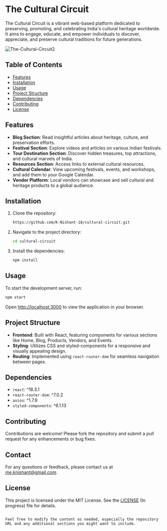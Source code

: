 
# The Cultural Circuit

The Cultural Circuit is a vibrant web-based platform dedicated to preserving, promoting, and celebrating India's cultural heritage worldwide. It aims to engage, educate, and empower individuals to discover, appreciate, and preserve cultural traditions for future generations.

![The-Cultural-Circuit2](https://github.com/user-attachments/assets/6cd8ee9c-f34c-4b91-83f3-b554943385c5)



## Table of Contents

- [Features](#features)
- [Installation](#installation)
- [Usage](#usage)
- [Project Structure](#project-structure)
- [Dependencies](#dependencies)
- [Contributing](#contributing)
- [License](#license)

## Features

- **Blog Section**: Read insightful articles about heritage, culture, and preservation efforts.
- **Festival Section**: Explore videos and articles on various Indian festivals.
- **Tour Destination Section**: Discover hidden treasures, top attractions, and cultural marvels of India.
- **Resources Section**: Access links to external cultural resources.
- **Cultural Calendar**: View upcoming festivals, events, and workshops, and add them to your Google Calendar.
- **Vendor Platform**: Local vendors can showcase and sell cultural and heritage products to a global audience.

## Installation

1. Clone the repository:
   ```bash
   https://github.com/K-Nishant-18/cultural-circuit.git
   ```
2. Navigate to the project directory:
   ```bash
   cd cultural-circuit
   ```
3. Install the dependencies:
   ```bash
   npm install
   ```

## Usage

To start the development server, run:
```bash
npm start
```
Open [http://localhost:3000](http://localhost:3000) to view the application in your browser.

## Project Structure

- **Frontend**: Built with React, featuring components for various sections like Home, Blog, Products, Vendors, and Events.
- **Styling**: Utilizes CSS and styled-components for a responsive and visually appealing design.
- **Routing**: Implemented using `react-router-dom` for seamless navigation between pages.

## Dependencies

- `react`: ^18.3.1
- `react-router-dom`: ^7.0.2
- `axios`: ^1.7.9
- `styled-components`: ^6.1.13

## Contributing

Contributions are welcome! Please fork the repository and submit a pull request for any enhancements or bug fixes.

## Contact

For any questions or feedback, please contact us at [me.knishant@gmail.com](me.knishant@gmail.com).


## License

This project is licensed under the MIT License. See the [LICENSE](LICENSE) (In progress) file for details.
```

Feel free to modify the content as needed, especially the repository URL and any additional sections you might want to include.
